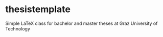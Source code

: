 thesistemplate
==============

Simple LaTeX class for bachelor and master theses at Graz University of Technology